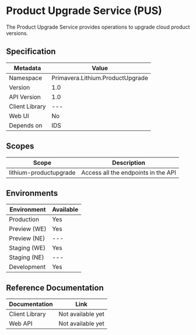 # Product Upgrade Service (PUS)

The Product Upgrade Service provides operations to upgrade cloud product versions.

## Specification

| Metadata | Value |
| - | - |
| Namespace | Primavera.Lithium.ProductUpgrade |
| Version | 1.0 |
| API Version | 1.0 |
| Client Library | --- |
| Web UI | No |
| Depends on | IDS

## Scopes

| Scope | Description |
| - | - |
| lithium-productupgrade | Access all the endpoints in the API |

## Environments

| Environment | Available |
| - | - |
| Production | Yes |
| Preview (WE) | Yes |
| Preview (NE) | --- |
| Staging (WE) | Yes |
| Staging (NE) | --- |
| Development | Yes |

## Reference Documentation

| Documentation | Link |
| - | - |
| Client Library | Not available yet |
| Web API | Not available yet |
